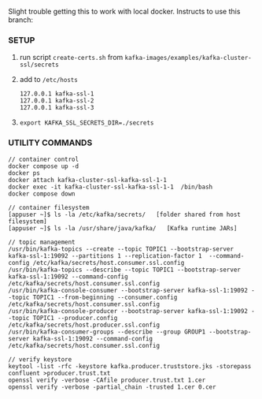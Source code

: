 Slight trouble getting this to work with local docker.  Instructs to use this branch:

### SETUP

1) run script `create-certs.sh` from `kafka-images/examples/kafka-cluster-ssl/secrets`

1) add to `/etc/hosts`
    ```
    127.0.0.1 kafka-ssl-1
    127.0.0.1 kafka-ssl-2
    127.0.0.1 kafka-ssl-3
    ```

1) `export KAFKA_SSL_SECRETS_DIR=./secrets`

### UTILITY COMMANDS
```
// container control
docker compose up -d
docker ps
docker attach kafka-cluster-ssl-kafka-ssl-1-1
docker exec -it kafka-cluster-ssl-kafka-ssl-1-1  /bin/bash
docker compose down

// container filesystem 
[appuser ~]$ ls -la /etc/kafka/secrets/   [folder shared from host filesystem]
[appuser ~]$ ls -la /usr/share/java/kafka/   [Kafka runtime JARs]

// topic management
/usr/bin/kafka-topics --create --topic TOPIC1 --bootstrap-server kafka-ssl-1:19092 --partitions 1 --replication-factor 1  --command-config /etc/kafka/secrets/host.consumer.ssl.config 
/usr/bin/kafka-topics --describe --topic TOPIC1 --bootstrap-server kafka-ssl-1:19092 --command-config /etc/kafka/secrets/host.consumer.ssl.config 
/usr/bin/kafka-console-consumer --bootstrap-server kafka-ssl-1:19092 --topic TOPIC1 --from-beginning --consumer.config /etc/kafka/secrets/host.consumer.ssl.config 
/usr/bin/kafka-console-producer --bootstrap-server kafka-ssl-1:19092 --topic TOPIC1 --producer.config /etc/kafka/secrets/host.producer.ssl.config 
/usr/bin/kafka-consumer-groups --describe --group GROUP1 --bootstrap-server kafka-ssl-1:19092 --command-config /etc/kafka/secrets/host.consumer.ssl.config 

// verify keystore
keytool -list -rfc -keystore kafka.producer.truststore.jks -storepass confluent >producer.trust.txt
openssl verify -verbose -CAfile producer.trust.txt 1.cer
openssl verify -verbose -partial_chain -trusted 1.cer 0.cer
```
